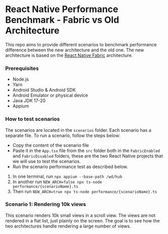 # React Native Performance Benchmark - Fabric vs Old Architecture

This repo aims to provide different scenarios to benchmark performance difference between the new architecture and the old one. The new architecture is based on the [React Native Fabric](https://reactnative.dev/architecture/fabric-renderer) architecture. 

### Prerequisites

- Node.js
- Yarn
- Android Studio & Android SDK
- Android Emulator or physical device
- Java JDK 17-20
- Appium

### How to test scenarios

The scenarios are located in the `scenarios` folder. Each scenario has a separate file. To run a scenario, follow the steps below:

- Copy the content of the scenario file
- Paste it in the `App.tsx` file from the `src` folder both in the `FabricEnabled` and `FabricDisabled` folders, these are the two React Native projects that we will use to test the scenarios.
- Run the scenario performance test as described below.

1. In one terminal, run `npx appium --base-path /wd/hub`
2. In another run `NEW_ARCH=false npx ts-node performance/{scenarioName}.ts`
3. Then run `NEW_ARCH=true npx ts-node performance/{scenarioName}.ts`

### Scenario 1: Rendering 10k views

This scenario renders 10k small views in a scroll view. The views are not rendered in a flat list, just plainly on the screen. The goal is to see how the two architectures handle rendering a large number of views. 



